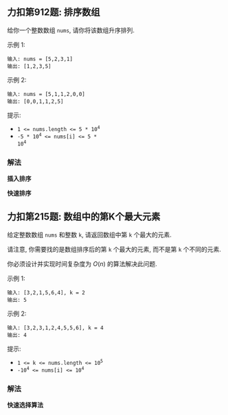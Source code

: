 ## 力扣第912题: 排序数组

给你一个整数数组 `nums`, 请你将该数组升序排列.

示例 1:

```
输入: nums = [5,2,3,1]
输出: [1,2,3,5]
```

示例 2:

```
输入: nums = [5,1,1,2,0,0]
输出: [0,0,1,1,2,5]
```

提示:

- <code>1 <= nums.length <= 5 * 10<sup>4</sup></code>
- <code>-5 * 10<sup>4</sup> <= nums[i] <= 5 * 10<sup>4</sup></code>

### 解法

**插入排序**

**快速排序**

## 力扣第215题: 数组中的第K个最大元素

给定整数数组 `nums` 和整数 `k`, 请返回数组中第 `k` 个最大的元素.

请注意, 你需要找的是数组排序后的第 `k` 个最大的元素, 而不是第 `k` 个不同的元素.

你必须设计并实现时间复杂度为 $O(n)$ 的算法解决此问题.

示例 1:

```
输入: [3,2,1,5,6,4], k = 2
输出: 5
```

示例 2:

```
输入: [3,2,3,1,2,4,5,5,6], k = 4
输出: 4
```

提示:

- <code>1 <= k <= nums.length <= 10<sup>5</sup></code>
- <code>-10<sup>4</sup> <= nums[i] <= 10<sup>4</sup></code>

### 解法

**快速选择算法**